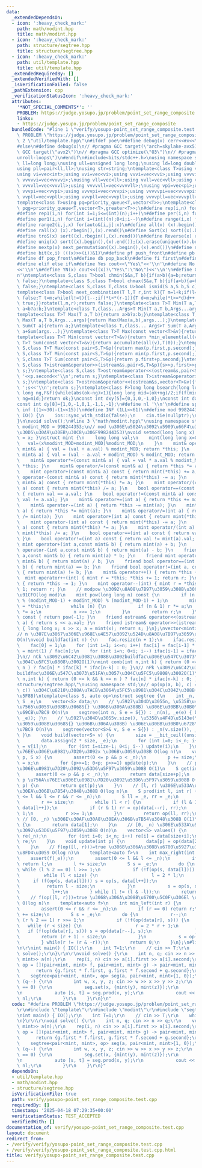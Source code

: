 ```yaml
---
data:
  _extendedDependsOn:
  - icon: ':heavy_check_mark:'
    path: math/modint.hpp
    title: math/modint.hpp
  - icon: ':heavy_check_mark:'
    path: structure/segtree.hpp
    title: structure/segtree.hpp
  - icon: ':heavy_check_mark:'
    path: util/template.hpp
    title: util/template.hpp
  _extendedRequiredBy: []
  _extendedVerifiedWith: []
  _isVerificationFailed: false
  _pathExtension: cpp
  _verificationStatusIcon: ':heavy_check_mark:'
  attributes:
    '*NOT_SPECIAL_COMMENTS*': ''
    PROBLEM: https://judge.yosupo.jp/problem/point_set_range_composite
    links:
    - https://judge.yosupo.jp/problem/point_set_range_composite
  bundledCode: "#line 1 \"verify/yosupo-point_set_range_composite.test.cpp\"\n#define\
    \ PROBLEM \"https://judge.yosupo.jp/problem/point_set_range_composite\"\r\n#line\
    \ 2 \"util/template.hpp\"\n#ifdef poe\n#define debug(x) cerr<<#x<<\": \"<<x<<endl\n\
    #else\n#define debug(x)\n// #pragma GCC target(\"arch=skylake-avx512\")\n// #pragma\
    \ GCC target(\"avx2\")\n// #pragma GCC optimize(\"O3\")\n// #pragma GCC optimize(\"\
    unroll-loops\")\n#endif\n#include<bits/stdc++.h>\nusing namespace std;\nusing\
    \ ll=long long;\nusing ull=unsigned long long;\nusing ld=long double;\nusing pi=pair<int,int>;\n\
    using pll=pair<ll,ll>;\nusing str=string;\ntemplate<class T>using vec=vector<T>;\n\
    using vi=vec<int>;using vvi=vec<vi>;using vvvi=vec<vvi>;using vvvvi=vec<vvvi>;using\
    \ vvvvvi=vec<vvvvi>;\nusing vll=vec<ll>;using vvll=vec<vll>;using vvvll=vec<vvll>;using\
    \ vvvvll=vec<vvvll>;using vvvvvll=vec<vvvvll>;\nusing vpi=vec<pi>;using vvpi=vec<vpi>;using\
    \ vvvpi=vec<vvpi>;using vvvvpi=vec<vvvpi>;using vvvvvpi=vec<vvvvpi>;\nusing vpll=vec<pll>;using\
    \ vvpll=vec<vpll>;using vvvpll=vec<vvpll>;using vvvvpll=vec<vvvpll>;using vvvvvpll=vec<vvvvpll>;\n\
    template<class T>using pq=priority_queue<T,vector<T>>;\ntemplate<class T>using\
    \ pqg=priority_queue<T,vector<T>,greater<T>>;\n#define rep(i,n) for(int i=0;i<(int)(n);i++)\n\
    #define rep1(i,n) for(int i=1;i<=(int)(n);i++)\n#define per(i,n) for(int i=(int)(n)-1;0<=i;i--)\n\
    #define per1(i,n) for(int i=(int)(n);0<i;i--)\n#define range(i,x) for(auto&i:x)\n\
    #define range2(i,j,x) for(auto&[i,j]:x)\n#define all(x) (x).begin(),(x).end()\n\
    #define rall(x) (x).rbegin(),(x).rend()\n#define Sort(x) sort((x).begin(),(x).end())\n\
    #define troS(x) sort((x).rbegin(),(x).rend())\n#define Reverse(x) reverse((x).begin(),(x).end())\n\
    #define uniq(x) sort((x).begin(),(x).end());(x).erase(unique((x).begin(),(x).end()),(x).end())\n\
    #define nextp(x) next_permutation((x).begin(),(x).end())\n#define nextc(x,k) next_combination((x).begin(),(x).end(),k)\n\
    #define bit(x,i) (((x)>>(i))&1)\n#define pf push_front\n#define pb push_back\n\
    #define df pop_front\n#define db pop_back\n#define fi first\n#define se second\n\
    #define elif else if\n#define Yes cout<<\"Yes\"<<'\\n'\n#define No cout<<\"No\"\
    <<'\\n'\n#define YN(x) cout<<((x)?\"Yes\":\"No\")<<'\\n'\n#define O(x) cout<<(x)<<'\\\
    n'\ntemplate<class S,class T>bool chmin(S&a,T b){if(a>b){a=b;return true;}return\
    \ false;}\ntemplate<class S,class T>bool chmax(S&a,T b){if(a<b){a=b;return true;}return\
    \ false;}\ntemplate<class S,class T,class U>bool ismid(S a,S b,S c){return a<=b&&b<c;}\n\
    template<class T>bool next_combination(T l,T r,int k){T m=l+k;if(l==r||l==m||r==m)return\
    \ false;T t=m;while(l!=t){t--;if(*t<*(r-1)){T d=m;while(*t>=*d)d++;iter_swap(t,d);rotate(t+1,d+1,r);rotate(m,m+(r-d)-1,r);return\
    \ true;}}rotate(l,m,r);return false;}\ntemplate<class T>T Min(T a,T b){return\
    \ a<b?a:b;}\ntemplate<class T,class...Args>T Min(T a,T b,Args...args){return Min(Min(a,b),args...);}\n\
    template<class T>T Max(T a,T b){return a>b?a:b;}\ntemplate<class T,class...Args>T\
    \ Max(T a,T b,Args...args){return Max(Max(a,b),args...);}\ntemplate<class T>T\
    \ Sum(T a){return a;}\ntemplate<class T,class... Args>T Sum(T a,Args... args){return\
    \ a+Sum(args...);}\ntemplate<class T>T Max(const vector<T>&v){return *max_element(all(v));}\n\
    template<class T>T Min(const vector<T>&v){return *min_element(all(v));}\ntemplate<class\
    \ T>T Sum(const vector<T>&v){return accumulate(all(v),T(0));}\ntemplate<class\
    \ S,class T>T Max(const pair<S,T>&p){return max(p.first,p.second);}\ntemplate<class\
    \ S,class T>T Min(const pair<S,T>&p){return min(p.first,p.second);}\ntemplate<class\
    \ S,class T>T Sum(const pair<S,T>&p){return p.first+p.second;}\ntemplate<class\
    \ S,class T>istream&operator>>(istream&s,pair<S,T>&p){s>>p.first>>p.second;return\
    \ s;}\ntemplate<class S,class T>ostream&operator<<(ostream&s,pair<S,T>&p){s<<p.first<<'\
    \ '<<p.second<<'\\n';return s;}\ntemplate<class T>istream&operator>>(istream&s,vector<T>&v){for(auto&i:v)s>>i;return\
    \ s;}\ntemplate<class T>ostream&operator<<(ostream&s,vector<T>&v){for(auto&i:v)s<<i<<'\
    \ ';s<<'\\n';return s;}\ntemplate<class F>long long bsearch(long long ok,long\
    \ long ng,F&f){while(abs(ok-ng)>1){long long mid=(ok+ng)/2;if(f(mid))ok=mid;else\
    \ ng=mid;}return ok;}\nconst int dxy[5]={0,1,0,-1,0};\nconst int dx[8]={0,1,0,-1,1,1,-1,-1};\n\
    const int dy[8]={1,0,-1,0,1,-1,1,-1};\n#define nl '\\n'\n#define sp ' '\n#define\
    \ inf ((1<<30)-(1<<15))\n#define INF (1LL<<61)\n#define mod 998244353\n\nvoid\
    \ IO() {\n    ios::sync_with_stdio(false);\n    cin.tie(nullptr);\n    cout<<fixed<<setprecision(30);\n\
    }\n\nvoid solve();\n#line 3 \"math/modint.hpp\"\nusing namespace std;\nlong long\
    \ modint_MOD = 998244353;\n// mod \u306E\u5024\u3092\u5909\u66F4\u3059\u308B(\u30C7\
    \u30D5\u30A9\u30EB\u30C8\u306F998244353)\nvoid setmod(long long x) { modint_MOD\
    \ = x; }\nstruct mint {\n    long long val;\n    mint(long long x=0) {\n     \
    \   val=(x%modint_MOD+modint_MOD)%modint_MOD;\n    }\n    mint& operator+=(const\
    \ mint& a) { val = (val + a.val) % modint_MOD; return *this; }\n    mint& operator-=(const\
    \ mint& a) { val = (val - a.val + modint_MOD) % modint_MOD; return *this; }\n\
    \    mint& operator*=(const mint& a) { val = val * a.val % modint_MOD ; return\
    \ *this; }\n    mint& operator/=(const mint& a) { return *this *= a.inv(); }\n\
    \    mint operator+(const mint& a) const { return mint(*this) += a; }\n    mint\
    \ operator-(const mint& a) const { return mint(*this) -= a; }\n    mint operator*(const\
    \ mint& a) const { return mint(*this) *= a; }\n    mint operator/(const mint&\
    \ a) const { return mint(*this) /= a; }\n    bool operator==(const mint& a) const\
    \ { return val == a.val; }\n    bool operator!=(const mint& a) const { return\
    \ val != a.val; }\n    mint& operator+=(int a) { return *this += mint(a); }\n\
    \    mint& operator-=(int a) { return *this -= mint(a); }\n    mint& operator*=(int\
    \ a) { return *this *= mint(a); }\n    mint& operator/=(int a) { return *this\
    \ /= mint(a); }\n    mint operator+(int a) const { return mint(*this) += a; }\n\
    \    mint operator-(int a) const { return mint(*this) -= a; }\n    mint operator*(int\
    \ a) const { return mint(*this) *= a; }\n    mint operator/(int a) const { return\
    \ mint(*this) /= a; }\n    bool operator==(int a) const { return val == mint(a).val;\
    \ }\n    bool operator!=(int a) const { return val != mint(a).val; }\n    friend\
    \ mint operator+(int a,const mint& b) { return mint(a) + b; }\n    friend mint\
    \ operator-(int a,const mint& b) { return mint(a) - b; }\n    friend mint operator*(int\
    \ a,const mint& b) { return mint(a) * b; }\n    friend mint operator/(int a,const\
    \ mint& b) { return mint(a) / b; }\n    friend bool operator==(int a, const mint&\
    \ b) { return mint(a) == b; }\n    friend bool operator!=(int a, const mint& b)\
    \ { return mint(a) != b; }\n    mint& operator++() { return *this += 1; }\n  \
    \  mint operator++(int) { mint r = *this; *this += 1; return r; }\n    mint& operator--()\
    \ { return *this -= 1; }\n    mint operator--(int) { mint r = *this; *this -=\
    \ 1; return r; }\n    // modpow \u3092\u8A08\u7B97\u3059\u308B\u3002\u8A08\u7B97\
    \u91CFO(log mod)\n    mint pow(long long n) const {\n        if (n != 0) n = ((n-2)\
    \ % (modint_MOD-1) + modint_MOD) % (modint_MOD-1) + 1;\n        mint r = 1, a\
    \ = *this;\n        while (n) {\n            if (n & 1) r *= a;\n            a\
    \ *= a;\n            n >>= 1;\n        }\n        return r;\n    }\n    mint inv()\
    \ const { return pow(-1); }\n    friend ostream& operator<<(ostream&s, const mint&\
    \ a) { return s << a.val; }\n    friend istream& operator>>(istream&s, mint& a)\
    \ { long long x; s >> x; a = mint(x); return s; }\n};\nvector<mint>fac, ifac;\n\
    // n \u307E\u3067\u306E\u968E\u4E57\u3092\u524D\u8A08\u7B97\u3059\u308B\u3002\
    O(n)\nvoid buildfac(int n) {\n    fac.resize(n + 1);\n    ifac.resize(n + 1);\n\
    \    fac[0] = 1;\n    for (int i=1; i<=n; i++) fac[i] = fac[i-1] * i;\n    ifac[n]\
    \ = mint(1) / fac[n];\n    for (int i=n; 0<i; i--) ifac[i-1] = ifac[i] * i;\n\
    }\n// nCk \u3092\u6C42\u3081\u308B\u3002buildfac\u306E\u547C\u3073\u51FA\u3057\
    \u304C\u5FC5\u9808\u3002O(1)\nmint comb(int n,int k) { return (0 <= k && k <=\
    \ n ) ? fac[n] * ifac[k] * ifac[n-k] : 0; }\n// nPk \u3092\u6C42\u3081\u308B\u3002\
    buildfac\u306E\u547C\u3073\u51FA\u3057\u304C\u5FC5\u9808\u3002O(1)\nmint perm(int\
    \ n,int k) { return (0 <= k && k <= n ) ? fac[n] * ifac[n-k] : 0; }\n#line 3 \"\
    structure/segtree.hpp\"\nusing namespace std;\n// op(op(a, b), c) = op(a, op(b,\
    \ c)) \u304C\u6210\u308A\u7ACB\u3064\u5FC5\u8981\u304C\u3042\u308B(\u7D50\u5408\
    \u5F8B)\ntemplate<class S, auto op>\nstruct segtree {\n    int _n, size;\n   \
    \ S _e;\n    vector<S> data;\n    // \u5927\u304D\u3055n, \u5358\u4F4D\u5143e(\u7701\
    \u7565\u3059\u308B\u3068S{} \u306B\u306A\u308B) \u306E\u30BB\u30B0\u6728\u3092\
    \u69CB\u7BC9 O(n)\n    segtree(int n, S e = S{}) : _n(n), _e(e) { build(vector<S>(n,\
    \ _e)); }\n    // \u5927\u304D\u3055v.size(), \u5358\u4F4D\u5143e(\u7701\u7565\
    \u3059\u308B\u3068S{} \u306B\u306A\u308B) \u306E\u30BB\u30B0\u6728\u3092\u69CB\
    \u7BC9 O(n)\n    segtree(vector<S>& v, S e = S{}) : _n(v.size()), _e(e) { build(v);\
    \ }\n    void build(vector<S> v) {\n        size = __bit_ceil((unsigned int)_n);\n\
    \        data.assign(2 * size, _e);\n        for (int i=0; i<_n; i++) data[size+i]\
    \ = v[i];\n        for (int i=size-1; 0<i; i--) update(i);\n    }\n    // p \u756A\
    \u76EE\u306E\u8981\u7D20\u3092x \u306B\u3059\u308B O(log n)\n    void set(int\
    \ p, S x) {\n        assert(0 <= p && p < _n);\n        p += size;\n        data[p]\
    \ = x;\n        for (p>>=1; 0<p; p>>=1) update(p);\n    }\n    // p \u756A\u76EE\
    \u306E\u8981\u7D20\u3092\u53D6\u5F97\u3059\u308B O(1)\n    S get(int p) {\n  \
    \      assert(0 <= p && p < _n);\n        return data[size+p];\n    }\n    //\
    \ p \u756A\u76EE\u306E\u8981\u7D20\u3092\u53D6\u5F97\u3059\u308B O(1)\n    S operator[](int\
    \ p) {\n        return get(p);\n    }\n    // [l, r) \u306E\u533A\u9593\u30AF\u30A8\
    \u30EA\u306B\u7B54\u3048\u308B O(log n)\n    S prod(int l, int r) {\n        assert(0\
    \ <= l && l <= r && r <= _n);\n        S ll = _e, rr = _e;\n        l += size;\n\
    \        r += size;\n        while (l < r) {\n            if (l & 1) ll = op(ll,\
    \ data[l++]);\n            if (r & 1) rr = op(data[--r], rr);\n            l >>=\
    \ 1;\n            r >>= 1;\n        }\n        return op(ll, rr);\n    }\n   \
    \ // [0, _n) \u306E\u30AF\u30A8\u30EA\u306B\u7B54\u3048\u308B O(1)\n    S all_prod()\
    \ {\n        return data[1];\n    }\n    // [0, _n) \u306E\u533A\u9593\u306E\u5024\
    \u3092\u53D6\u5F97\u3059\u308B O(n)\n    vector<S> values() {\n        vector<S>\
    \ re(_n);\n        for (int i=0; i<_n; i++) re[i] = data[size+i];\n        return\
    \ re;\n    }\n    void update(int p) {\n        data[p] = op(data[2*p], data[2*p+1]);\n\
    \    }\n    // f(op([l, r)))=true \u3068\u306A\u308B\u6700\u5927\u306Er \u3092\
    \u8FD4\u3059 O(log n)\n    template<auto f>\n    int max_right(int l) {\n    \
    \    assert(f(_e));\n        assert(0 <= l && l <= _n);\n        if (l == _n)\
    \ return l;\n        l += size;\n        S s = _e;\n        do {\n           \
    \ while (l % 2 == 0) l >>= 1;\n            if (!f(op(s, data[l]))) {\n       \
    \         while (l < size) {\n                    l = 2 * l;\n               \
    \     if (f(op(s, data[l]))) s = op(s, data[l++]);\n                }\n      \
    \          return l - size;\n            }\n            s = op(s, data[l]);\n\
    \            l++;\n        } while (l != (l & -l));\n        return _n;\n    }\n\
    \    // f(op([l, r)))=true \u3068\u306A\u308B\u6700\u5C0F\u306El \u3092\u8FD4\u3059\
    \ O(log n)\n    template<auto f>\n    int min_left(int r) {\n        assert(f(_e));\n\
    \        assert(0 <= r && r <= _n);\n        if (r == 0) return r;\n        r\
    \ += size;\n        S s = _e;\n        do {\n            r--;\n            while\
    \ (r % 2 == 1) r >>= 1;\n            if (!f(op(data[r], s))) {\n             \
    \   while (r < size) {\n                    r = 2 * r + 1;\n                 \
    \   if (f(op(data[r], s))) s = op(data[r--], s);\n                }\n        \
    \        return (r + 1) - size;\n            }\n            s = op(data[r], s);\n\
    \        } while(r != (r & -r));\n        return 0;\n    }\n};\n#line 5 \"verify/yosupo-point_set_range_composite.test.cpp\"\
    \n\r\nint main() { IO();\r\n    int T=1;\r\n    // cin >> T;\r\n    while (T--)\
    \ solve();\r\n}\r\n\r\nvoid solve() {\r\n    int n, q; cin >> n >> q;\r\n    vec<pair<mint,\
    \ mint>> a(n);\r\n    rep(i, n) cin >> a[i].first >> a[i].second;\r\n    auto\
    \ op = [](pair<mint, mint> f, pair<mint, mint> g) -> pair<mint, mint> {\r\n  \
    \      return {g.first * f.first, g.first * f.second + g.second};\r\n    };\r\n\
    \    segtree<pair<mint, mint>, op> seg(a, pair<mint, mint>{1, 0});\r\n    while\
    \ (q--) {\r\n        int w, x, y, z; cin >> w >> x >> y >> z;\r\n        if (w\
    \ == 0) {\r\n            seg.set(x, {mint(y), mint(z)});\r\n        } else {\r\
    \n            auto [s, t] = seg.prod(x, y);\r\n            cout << s * z + t <<\
    \ nl;\r\n        }\r\n    }\r\n}\n"
  code: "#define PROBLEM \"https://judge.yosupo.jp/problem/point_set_range_composite\"\
    \r\n#include \"template\"\r\n#include \"modint\"\r\n#include \"segtree\"\r\n\r\
    \nint main() { IO();\r\n    int T=1;\r\n    // cin >> T;\r\n    while (T--) solve();\r\
    \n}\r\n\r\nvoid solve() {\r\n    int n, q; cin >> n >> q;\r\n    vec<pair<mint,\
    \ mint>> a(n);\r\n    rep(i, n) cin >> a[i].first >> a[i].second;\r\n    auto\
    \ op = [](pair<mint, mint> f, pair<mint, mint> g) -> pair<mint, mint> {\r\n  \
    \      return {g.first * f.first, g.first * f.second + g.second};\r\n    };\r\n\
    \    segtree<pair<mint, mint>, op> seg(a, pair<mint, mint>{1, 0});\r\n    while\
    \ (q--) {\r\n        int w, x, y, z; cin >> w >> x >> y >> z;\r\n        if (w\
    \ == 0) {\r\n            seg.set(x, {mint(y), mint(z)});\r\n        } else {\r\
    \n            auto [s, t] = seg.prod(x, y);\r\n            cout << s * z + t <<\
    \ nl;\r\n        }\r\n    }\r\n}"
  dependsOn:
  - util/template.hpp
  - math/modint.hpp
  - structure/segtree.hpp
  isVerificationFile: true
  path: verify/yosupo-point_set_range_composite.test.cpp
  requiredBy: []
  timestamp: '2025-04-18 07:29:35+00:00'
  verificationStatus: TEST_ACCEPTED
  verifiedWith: []
documentation_of: verify/yosupo-point_set_range_composite.test.cpp
layout: document
redirect_from:
- /verify/verify/yosupo-point_set_range_composite.test.cpp
- /verify/verify/yosupo-point_set_range_composite.test.cpp.html
title: verify/yosupo-point_set_range_composite.test.cpp
---
```

